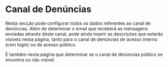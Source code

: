 # Canal de Denúncias

Nesta secção pode configurar todos os dados referentes ao canal de denúncias. Além de determinar o email que receberá as mensagens enviadas através deste canal, pode ainda inserir as descrições que estarão visíveis nesta página, tanto para o canal de denúncias de acesso interno (com login) ou de acesso público.

É também nesta página que determinar se o canal de denúncias público se encontra ou não visível.

